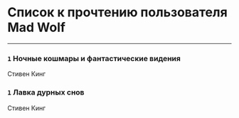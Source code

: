 # Список к прочтению пользователя Mad Wolf
---

### `1` Ночные кошмары и фантастические видения
Стивен Кинг

### `1` Лавка дурных снов
Стивен Кинг

